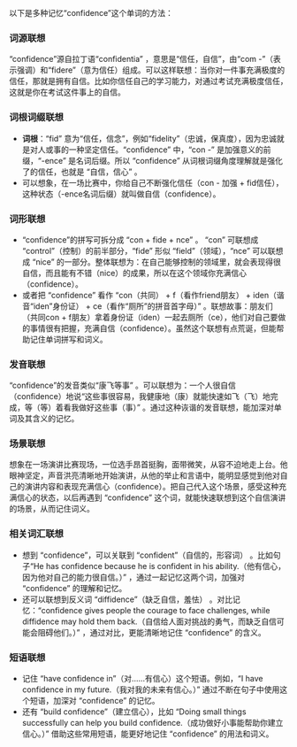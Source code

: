 以下是多种记忆“confidence”这个单词的方法：

### 词源联想
“confidence”源自拉丁语“confidentia” ，意思是“信任，自信”，由“com -”（表示强调）和“fidere”（意为信任）组成。可以这样联想：当你对一件事充满极度的信任，那就是拥有自信。比如你信任自己的学习能力，对通过考试充满极度信任，这就是你在考试这件事上的自信。

### 词根词缀联想
 - **词根**：“fid” 意为“信任，信念”，例如“fidelity”（忠诚，保真度），因为忠诚就是对人或事的一种坚定信任。“confidence” 中，“con -” 是加强意义的前缀，“-ence” 是名词后缀。所以 “confidence” 从词根词缀角度理解就是强化了的信任，也就是 “自信，信心” 。 
 - 可以想象，在一场比赛中，你给自己不断强化信任（con - 加强 + fid信任），这种状态（-ence名词后缀）就叫做自信（confidence）。

### 词形联想
 - “confidence”的拼写可拆分成 “con + fide + nce” 。 “con” 可联想成 “control”（控制）的前半部分，“fide” 形似 “field”（领域），“nce” 可以联想成 “nice” 的一部分。整体联想为：在自己能够控制的领域里，就会表现得很自信，而且能有不错（nice）的成果，所以在这个领域你充满信心（confidence）。
 - 或者把 “confidence” 看作 “con（共同） + f（看作friend朋友） + iden（谐音“iden”身份证） + ce（看作“厕所”的拼音首字母）” 。联想故事：朋友们（共同con + f朋友）拿着身份证（iden）一起去厕所（ce），他们对自己要做的事情很有把握，充满自信（confidence）。虽然这个联想有点荒诞，但能帮助记住单词拼写和词义。

### 发音联想
“confidence”的发音类似“康飞等事” 。可以联想为：一个人很自信（confidence）地说“这些事很容易，我健康地（康）就能快速如飞（飞）地完成，等（等）着看我做好这些事（事）” 。通过这种诙谐的发音联想，能加深对单词及其含义的记忆。

### 场景联想
想象在一场演讲比赛现场，一位选手昂首挺胸，面带微笑，从容不迫地走上台。他眼神坚定，声音洪亮清晰地开始演讲，从他的举止和言语中，能明显感觉到他对自己的演讲内容和表现充满信心（confidence）。把自己代入这个场景，感受这种充满信心的状态，以后再遇到 “confidence” 这个词，就能快速联想到这个自信演讲的场景，从而记住词义。

### 相关词汇联想
 - 想到 “confidence”，可以关联到 “confident”（自信的，形容词） 。比如句子“He has confidence because he is confident in his ability.（他有信心，因为他对自己的能力很自信。）” ，通过一起记忆这两个词，加强对 “confidence” 的理解和记忆。 
 - 还可以联想到反义词 “diffidence”（缺乏自信，羞怯） 。对比记忆：“confidence gives people the courage to face challenges, while diffidence may hold them back.（自信给人面对挑战的勇气，而缺乏自信可能会阻碍他们。）” ，通过对比，更能清晰地记住 “confidence” 的含义。

### 短语联想
 - 记住 “have confidence in”（对……有信心）这个短语。例如，“I have confidence in my future.（我对我的未来有信心。）” 通过不断在句子中使用这个短语，加深对 “confidence” 的记忆。 
 - 还有 “build confidence”（建立信心），比如 “Doing small things successfully can help you build confidence.（成功做好小事能帮助你建立信心。）” 借助这些常用短语，能更好地记住 “confidence” 的用法和词义。 